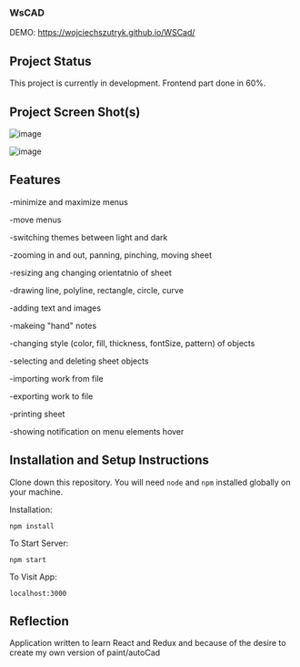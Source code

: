 ### WsCAD

DEMO: https://wojciechszutryk.github.io/WSCad/

## Project Status

This project is currently in development. Frontend part done in 60%.

## Project Screen Shot(s)

![image](https://user-images.githubusercontent.com/72247608/119134087-fec41700-ba3c-11eb-8277-755383853606.png)

![image](https://user-images.githubusercontent.com/72247608/119134118-05528e80-ba3d-11eb-8fd3-2846fa8dae6a.png)

## Features

-minimize and maximize menus

-move menus

-switching themes between light and dark

-zooming in and out, panning, pinching, moving sheet

-resizing ang changing orientatnio of sheet

-drawing line, polyline, rectangle, circle, curve

-adding text and images

-makeing "hand" notes

-changing style (color, fill, thickness, fontSize, pattern) of objects

-selecting and deleting sheet objects

-importing work from file

-exporting work to file

-printing sheet

-showing notification on menu elements hover


## Installation and Setup Instructions

Clone down this repository. You will need `node` and `npm` installed globally on your machine.  

Installation:

`npm install`  

To Start Server:

`npm start`  

To Visit App:

`localhost:3000`  

## Reflection

Application written to learn React and Redux and because of the desire to create my own version of paint/autoCad
